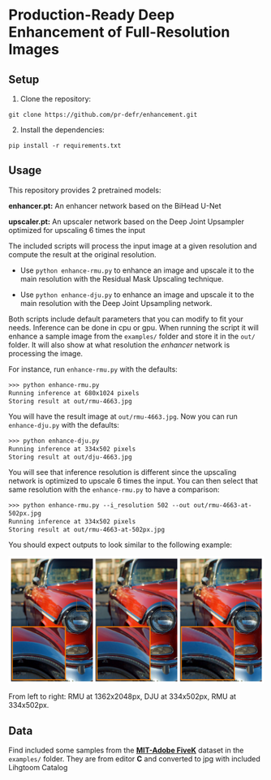 # Production-Ready Deep Enhancement of Full-Resolution Images

## Setup

1. Clone the repository:

```
git clone https://github.com/pr-defr/enhancement.git
```

2. Install the dependencies:

```
pip install -r requirements.txt
```

## Usage

This repository provides 2 pretrained models:

**enhancer.pt:** An enhancer network based on the BiHead U-Net

**upscaler.pt:** An upscaler network based on the Deep Joint Upsampler optimized for upscaling 6 times the input

The included scripts will process the input image at a given resolution and compute the result at the original resolution.

* Use `python enhance-rmu.py` to enhance an image and upscale it to the main resolution with the Residual Mask Upscaling technique.

* Use `python enhance-dju.py` to enhance an image and upscale it to the main resolution with the Deep Joint Upsampling network.

Both scripts include default parameters that you can modify to fit your needs. Inference can be done in cpu or gpu.
When running the script it will enhance a sample image from the `examples/` folder and store it in the `out/` folder.
It will also show at what resolution the *enhancer* network is processing the image.

For instance, run `enhance-rmu.py` with the defaults:

```
>>> python enhance-rmu.py
Running inference at 680x1024 pixels
Storing result at out/rmu-4663.jpg
```

You will have the result image at `out/rmu-4663.jpg`. Now you can run `enhance-dju.py` with the defaults:

```
>>> python enhance-dju.py
Running inference at 334x502 pixels
Storing result at out/dju-4663.jpg
```

You will see that inference resolution is different since the upscaling network is optimized to upscale 6 times the input.
You can then select that same resolution with the `enhance-rmu.py` to have a comparison:

```
>>> python enhance-rmu.py --i_resolution 502 --out out/rmu-4663-at-502px.jpg
Running inference at 334x502 pixels
Storing result at out/rmu-4663-at-502px.jpg
```

You should expect outputs to look similar to the following example:

![demo.png](demo.png)

From left to right: RMU at 1362x2048px, DJU at 334x502px, RMU at 334x502px.

## Data

Find included some samples from the [**MIT-Adobe FiveK**](https://data.csail.mit.edu/graphics/fivek/) dataset in the `examples/` folder. They are from editor **C** and converted to jpg with included Lihgtoom Catalog 